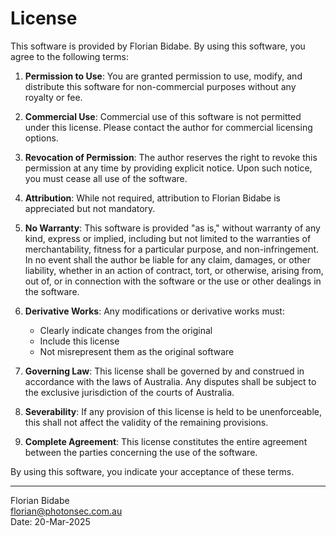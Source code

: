 # License
This software is provided by Florian Bidabe. By using this software, you agree to the following terms:

1. **Permission to Use**: You are granted permission to use, modify, and distribute this software for non-commercial purposes without any royalty or fee.

2. **Commercial Use**: Commercial use of this software is not permitted under this license. Please contact the author for commercial licensing options.

3. **Revocation of Permission**: The author reserves the right to revoke this permission at any time by providing explicit notice. Upon such notice, you must cease all use of the software.

4. **Attribution**: While not required, attribution to Florian Bidabe is appreciated but not mandatory.

5. **No Warranty**: This software is provided "as is," without warranty of any kind, express or implied, including but not limited to the warranties of merchantability, fitness for a particular purpose, and non-infringement. In no event shall the author be liable for any claim, damages, or other liability, whether in an action of contract, tort, or otherwise, arising from, out of, or in connection with the software or the use or other dealings in the software.

6. **Derivative Works**: Any modifications or derivative works must:
   - Clearly indicate changes from the original
   - Include this license
   - Not misrepresent them as the original software

7. **Governing Law**: This license shall be governed by and construed in accordance with the laws of Australia. Any disputes shall be subject to the exclusive jurisdiction of the courts of Australia.

8. **Severability**: If any provision of this license is held to be unenforceable, this shall not affect the validity of the remaining provisions.

9.  **Complete Agreement**: This license constitutes the entire agreement between the parties concerning the use of the software.

By using this software, you indicate your acceptance of these terms.

---
Florian Bidabe  
florian@photonsec.com.au  
Date: 20-Mar-2025